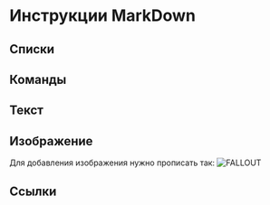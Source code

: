 # Инструкции MarkDown

## Cписки

## Команды

## Текст

## Изображение
Для добавления изображения нужно прописать так:
![***FALLOUT***](https://images.stopgame.ru/blogs/2020/12/02/9zMqUbe.jpg)

## Ссылки